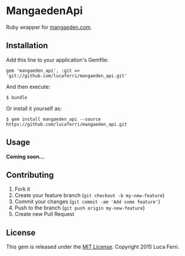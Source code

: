 # MangaedenApi

Ruby wrapper for [mangaeden.com](http://mangaeden.com/).

## Installation

Add this line to your application's Gemfile:

	gem 'mangaeden_api', :git => 'git://github.com/lucaferri/mangaeden_api.git'

And then execute:

	$ bundle

Or install it yourself as:

	$ gem install mangaeden_api --source https://github.com/lucaferri/mangaeden_api.git

## Usage

**Coming soon...**

## Contributing

1. Fork it
2. Create your feature branch (`git checkout -b my-new-feature`)
3. Commit your changes (`git commit -am 'Add some feature'`)
4. Push to the branch (`git push origin my-new-feature`)
5. Create new Pull Request

## License

This gem is released under the [MIT License](http://www.opensource.org/licenses/MIT).
Copyright 2015 Luca Ferri.
